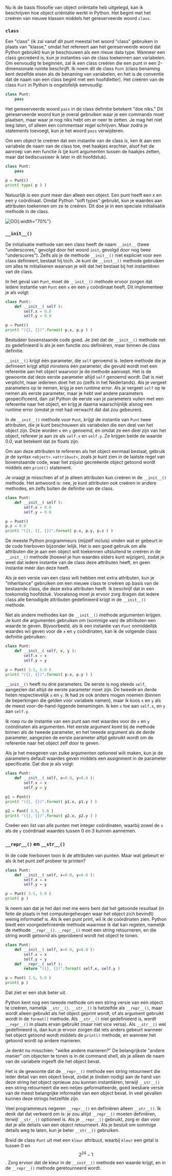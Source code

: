 Nu ik de basis filosofie van object oriëntatie heb uitgelegd, kan ik
beschrijven hoe object oriëntatie werkt in Python. Het begint met het
creëren van nieuwe klassen middels het gereserveerde woord `class`.

### `class`

Een "class" (ik zal vanaf dit punt meestal het woord "class" gebruiken
in plaats van "klasse," omdat het refereert aan het gereserveerde woord
dat Python gebruikt) kun je beschouwen als een nieuw data type. Wanneer
een class gecreëerd is, kun je instanties van de class toekennen aan
variabelen. Om eenvoudig te beginnen, zal ik een class creëren die een
punt in een 2-dimensionale ruimte beschrijft. Ik noem dit de class
`Punt` (class benaming kent dezelfde eisen als de benaming van
variabelen, en het is de conventie dat de naam van een class begint met
een hoofdletter). Het creëren van de class `Punt` in Python is
ongelofelijk eenvoudig:

```python
class Punt:
    pass
```

Het gereserveerde woord `pass` in de class definitie betekent "doe
niks." Dit gereserveerde woord kun je overal gebruiken waar je een
commando moet plaatsen, maar waar je nog niks hebt om er neer te zetten.
Je mag het niet leeg laten, of alleen een commentaar regel schrijven.
Maar zodra je statements toevoegt, kun je het woord `pass` verwijderen.

Om een object te creëren dat een instantie van de class is, ken ik aan
een variabele de naam van de class toe, met haakjes erachter, alsof het
de aanroep van een functie is (je kunt argumenten tussen de haakjes
zetten, maar dat bediscussieer ik later in dit hoofdstuk).

```python
class Punt:
    pass

p = Punt()
print( type( p ) )
```

Natuurlijk is een punt meer dan alleen een object. Een punt heeft een x
en een y coördinaat. Omdat Python "soft types" gebruikt, kun je waardes
aan attributen toekennen om ze te creëren. Dit doe je in een speciale
initialisatie methode in de class.

![OO](media/OO.png "OO"){:width="70%"}

### `__init__()`

De initialisatie methode van een class heeft de naam `__init__` (twee
"underscores," gevolgd door het woord `init`, gevolgd door nog twee
"underscores"). Zelfs als je de methode `__init__()` niet expliciet voor
een class definieert, bestaat hij toch. Je kunt de `__init__()` methode
gebruiken om alles te initialiseren waarvan je wilt dat het bestaat bij
het instantiëren van de class.

In het geval van `Punt`, moet de `__init__()` methode ervoor zorgen dat
iedere instantie van `Punt` een `x` en een `y` coördinaat heeft. Dit
implementeer je als volgt:

```python
class Punt:
    def __init__( self ):
        self.x = 0.0
        self.y = 0.0

p = Punt()
print( "({}, {})".format( p.x, p.y ) )
```

Bestudeer bovenstaande code goed. Je ziet dat de `__init__()` methode
net zo gedefinieerd is als je een functie zou definiëren, maar binnen de
class definitie.

`__init__()` krijgt één parameter, die `self` genoemd is. Iedere methode
die je definieert krijgt altijd minstens één parameter, die gevuld wordt
met een referentie aan het object waarvoor je de methode aanroept. Het
is de gewoonte dat deze eerste parameter altijd `self` genoemd wordt.
Dat is niet verplicht, maar iedereen doet het zo (zelfs in het
Nederlands). Als je vergeet parameters op te nemen, krijg je een runtime
error. Als je vergeet `self` op te nemen als eerste parameter, maar je
hebt wel andere parameters gespecificeerd, dan zal Python de eerste van
je parameters vullen met een referentie naar het object, en krijg je
daarna waarschijnlijk alsnog een runtime error (omdat je niet had
verwacht dat dat zou gebeuren).

In de `__init__()` methode voor `Punt`, krijgt de instantie van `Punt`
twee attributen, die je kunt beschouwen als variabelen die een deel van
het object zijn. Deze worden `x` en `y` genoemd, en omdat ze een deel
zijn van het object, refereer je aan ze als `self.x` en `self.y`. Ze
krijgen beide de waarde 0.0, wat betekent dat ze floats zijn.

Om aan deze attributen te refereren als het object eenmaal bestaat,
gebruik je de syntax `<object>.<attribuut>`, zoals je kunt zien in de
laatste regel van bovenstaande code, waar het zojuist gecreëerde object
getoond wordt middels een `print()` statement.

Je vraagt je misschien af of je alleen attributen kun creëren in de
`__init__()` methode. Het antwoord is: nee, je kunt attributen ook
creëren in andere methodes, en zelfs buiten de definitie van de class.

```python
class Punt:
    def __init__( self ):
        self.x = 0.0
        self.y = 0.0

p = Punt()
p.z = 0.0
print( "({}, {}, {})".format( p.x, p.y, p.z ) )
```

De meeste Python programmeurs (mijzelf incluis) vinden wat er gebeurt in
de code hierboven bijzonder lelijk. Het is een goed gebruik om alle
attributen die je aan een object wilt toekennen uitsluitend te creëren
in de `__init__()` methode (hoewel je hun waardes elders kunt wijzigen),
zodat je weet dat iedere instantie van de class deze attributen heeft,
en geen instantie méér dan deze heeft.

Als je een versie van een class wilt hebben met extra attributen, kun je
"inheritance" gebruiken om een nieuwe class te creëren op basis van de
bestaande class, die deze extra attributen heeft. Ik beschrijf dat in
een toekomstig hoofdstuk. Vooralsnog moet je ervoor zorg dragen dat
iedere class alle benodigde attributen gedefinieerd krijgt in de
`__init__()` methode.

Net als andere methodes kan de `__init__()` methode argumenten krijgen.
Je kunt die argumenten gebruiken om (sommige van) de attributen een
waarde te geven. Bijvoorbeeld, als ik een instantie van `Punt`
onmiddellijk waardes wil geven voor de `x` en `y` coördinaten, kan ik de
volgende class definitie gebruiken:

```python
class Punt:
    def __init__( self, x, y ):
        self.x = x
        self.y = y

p = Punt( 3.5, 5.0 )
print( "({}, {})".format( p.x, p.y ) )
```

`__init__()` heeft nu drie parameters. De eerste is nog steeds `self`,
aangezien dat altijd de eerste parameter moet zijn. De tweede en derde
heten respectievelijk `x` en `y`. Ik had ze ook anders mogen noemen
(binnen de beperkingen die gelden voor variabele namen), maar ik koos
`x` en `y` als de meest voor-de-hand-liggende benamingen. Ik ken `x` toe
aan `self.x`, en `y` aan `self.y`.

Ik roep nu de instantie van een punt aan met waardes voor de `x` en `y`
coördinaten als argumenten. Het eerste argument komt bij de methode
binnen als de tweede parameter, en het tweede argument als de derde
parameter, aangezien de eerste parameter altijd gebruikt wordt om de
referentie naar het object zelf door te geven.

Als je het meegeven van zulke argumenten optioneel wilt maken, kun je de
parameters default waardes geven middels een assignment in de parameter
specificatie. Dat doe je als volgt:

```python
class Punt:
    def __init__( self, x=0.0, y=0.0 ):
        self.x = x
        self.y = y

p1 = Punt()
print( "({}, {})".format( p1.x, p1.y ) )

p2 = Punt( 3.5, 5.0 )
print( "({}, {})".format( p2.x, p2.y ) )
```

Creëer een list van alle punten met integer coördinaten, waarbij zowel
de `x` als de `y` coördinaat waardes tussen 0 en 3 kunnen aannemen.

### `__repr__()` en `__str__()`

In de code hierboven toon ik de attributen van punten. Maar wat gebeurt
er als ik het punt zelf probeer te printen?

```python
class Punt:
    def __init__( self, x=0.0, y=0.0 ):
        self.x = x
        self.y = y

p = Punt( 3.5, 5.0 )
print( p )
```

Ik neem aan dat je het dan met me eens bent dat het getoonde resultaat
(in feite de plaats in het computergeheugen waar het object zich
bevindt) weinig informatief is. Als ik een punt print, wil ik de
coördinaten zien. Python biedt een voorgedefinieerde methode waarmee ik
dat kan regelen, namelijk de methode `__repr__()`. `__repr__()` moet een
string retourneren, en die string wordt getoond als geprobeerd wordt het
object te tonen.

```python
class Punt:
    def __init__( self, x=0.0, y=0.0 ):
        self.x = x
        self.y = y
    def __repr__( self ):
        return "({}, {})".format( self.x, self.y )

p = Punt( 3.5, 5.0 )
print( p )
```

Dat ziet er een stuk beter uit.

Python kent nog een tweede methode om een string versie van een object
te creëren, namelijk `__str__()`. `__str__()` is hetzelfde als
`__repr__()`, maar wordt alleen gebruikt als het object geprint wordt,
of als argument gebruikt wordt in de `format()` methode. Als `__str__()`
niet gedefinieerd is, wordt `__repr__()` in plaats ervan gebruikt (maar
niet vice versa). Als `__str__()` wel gedefinieerd is, dan kun je ervoor
zorgen dat iets anders gebeurt wanneer het object getoond wordt middels
de `print()` methode, en wanneer het getoond wordt op andere manieren.

Je denkt nu misschien: "welke andere manieren?" De belangrijkste "andere
manier" om objecten te tonen is in de command shell, als je alleen de
naam van de variabele ingeeft die het object bevat.

Het is de gewoonte dat de `__repr__()` methode een string retourneert
die ieder detail van een object bevat, zodat je (indien nodig) aan de
hand van deze string het object opnieuw zou kunnen instantiëren, terwijl
`__str__()` een string retourneert die een netjes geformatteerde, goed
leesbare versie van de meest belangrijke informatie van een object
bevat. In veel gevallen kunnen deze strings hetzelfde zijn.

Veel programmeurs negeren `__repr__()` en definiëren alleen `__str__()`.
Ik denk dat dat verkeerd om is: je zou altijd `__repr__()` moeten
definiëren, terwijl `__str__()` optioneel is. Als je `__repr__()`
gebruikt, zorg er dan voor dat je alle details van een object
retourneert. Als je besluit om sommige details weg te laten, kun je
beter `__str__()` gebruiken.

Breid de class `Punt` uit met een `kleur` attribuut, waarbij `kleur` een
getal is tussen 0 en $$2^{24}-1$$. Zorg ervoor dat de kleur in de
`__init__()` methode een waarde krijgt, en in de `__repr__()` methode
geretourneerd wordt.
